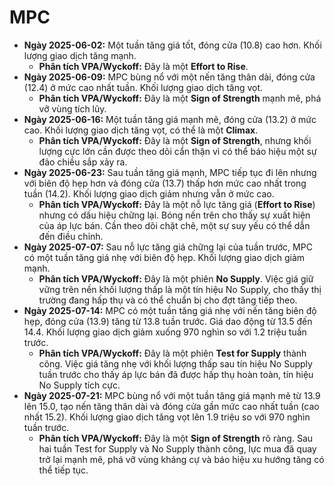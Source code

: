 # MPC

- **Ngày 2025-06-02:** Một tuần tăng giá tốt, đóng cửa (10.8) cao hơn. Khối lượng giao dịch tăng mạnh.
    - **Phân tích VPA/Wyckoff:** Đây là một **Effort to Rise**.
- **Ngày 2025-06-09:** MPC bùng nổ với một nến tăng thân dài, đóng cửa (12.4) ở mức cao nhất tuần. Khối lượng giao dịch tăng vọt.
    - **Phân tích VPA/Wyckoff:** Đây là một **Sign of Strength** mạnh mẽ, phá vỡ vùng tích lũy.
- **Ngày 2025-06-16:** Một tuần tăng giá mạnh mẽ, đóng cửa (13.2) ở mức cao. Khối lượng giao dịch tăng vọt, có thể là một **Climax**.
    - **Phân tích VPA/Wyckoff:** Đây là một **Sign of Strength**, nhưng khối lượng cực lớn cần được theo dõi cẩn thận vì có thể báo hiệu một sự đảo chiều sắp xảy ra.
- **Ngày 2025-06-23:** Sau tuần tăng giá mạnh, MPC tiếp tục đi lên nhưng với biên độ hẹp hơn và đóng cửa (13.7) thấp hơn mức cao nhất trong tuần (14.2). Khối lượng giao dịch giảm nhưng vẫn ở mức cao.
    - **Phân tích VPA/Wyckoff:** Đây là một nỗ lực tăng giá (**Effort to Rise**) nhưng có dấu hiệu chững lại. Bóng nến trên cho thấy sự xuất hiện của áp lực bán. Cần theo dõi chặt chẽ, một sự suy yếu có thể dẫn đến điều chỉnh.
- **Ngày 2025-07-07:** Sau nỗ lực tăng giá chững lại của tuần trước, MPC có một tuần tăng giá nhẹ với biên độ hẹp. Khối lượng giao dịch giảm mạnh.
    - **Phân tích VPA/Wyckoff:** Đây là một phiên **No Supply**. Việc giá giữ vững trên nền khối lượng thấp là một tín hiệu No Supply, cho thấy thị trường đang hấp thụ và có thể chuẩn bị cho đợt tăng tiếp theo.
- **Ngày 2025-07-14:** MPC có một tuần tăng giá nhẹ với nến tăng biên độ hẹp, đóng cửa (13.9) tăng từ 13.8 tuần trước. Giá dao động từ 13.5 đến 14.4. Khối lượng giao dịch giảm xuống 970 nghìn so với 1.2 triệu tuần trước.
    - **Phân tích VPA/Wyckoff:** Đây là một phiên **Test for Supply** thành công. Việc giá tăng nhẹ với khối lượng thấp sau tín hiệu No Supply tuần trước cho thấy áp lực bán đã được hấp thụ hoàn toàn, tín hiệu No Supply tích cực.
- **Ngày 2025-07-21:** MPC bùng nổ với một tuần tăng giá mạnh mẽ từ 13.9 lên 15.0, tạo nến tăng thân dài và đóng cửa gần mức cao nhất tuần (cao nhất 15.2). Khối lượng giao dịch tăng vọt lên 1.9 triệu so với 970 nghìn tuần trước.
    - **Phân tích VPA/Wyckoff:** Đây là một **Sign of Strength** rõ ràng. Sau hai tuần Test for Supply và No Supply thành công, lực mua đã quay trở lại mạnh mẽ, phá vỡ vùng kháng cự và báo hiệu xu hướng tăng có thể tiếp tục.


